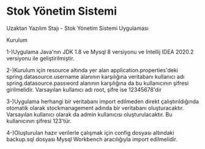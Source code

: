 # Stok Yönetim Sistemi
Uzaktan Yazılım Stajı - Stok Yönetim Sistemi Uygulaması

Kurulum

1-)Uygulama Java'nın JDK 1.8  ve Mysql 8 versiyonu ve Intellij IDEA 2020.2 versiyonu ile geliştirilmiştir.

2-)Kurulum için resource altında yer alan application.properties'deki spring.datasource.username alanının karşılığına 
veritabanı kullanıcı adı spring.datasource.password alanının karşılığına da bu kullanıcının şifresi girilmelidir.
Varsayılan kullanıcı adı root, şifre ise 12345678'dir

3-)Uygulama herhangi bir veritabanı import edilmeden direkt çalıştırıldığında otomatik olarak stockmanagement adında bir veritabanı oluşturacaktır.
Varsayılan kullanıcı olarak da admin kullanıcısı oluşturulacaktır. Bu kullanıcının şifresi 123'tür.

4-)Oluşturulan hazır verilerle çalışmak için config dosyası altındaki backup.sql dosyası Mysql Workbench aracılığıyla import edilmelidir. 
